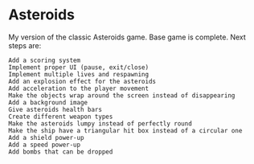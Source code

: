 # Asteroids

My version of the classic Asteroids game. Base game is complete. Next steps are:

    Add a scoring system
    Implement proper UI (pause, exit/close)
    Implement multiple lives and respawning
    Add an explosion effect for the asteroids
    Add acceleration to the player movement
    Make the objects wrap around the screen instead of disappearing
    Add a background image
    Give asteroids health bars
    Create different weapon types
    Make the asteroids lumpy instead of perfectly round
    Make the ship have a triangular hit box instead of a circular one
    Add a shield power-up
    Add a speed power-up
    Add bombs that can be dropped
